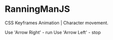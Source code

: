 # RanningManJS
CSS Keyframes Animation | Character movement.

Use 'Arrow Right' - run
Use 'Arrow Left' - stop
